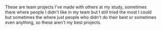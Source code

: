 These are team projects I've made with others at my study, sometimes there where people I didn't like in my team but I still tried the most I could but sometimes the where just people who didn't do their best or sometimes even anything, so these aren't my best projects.
